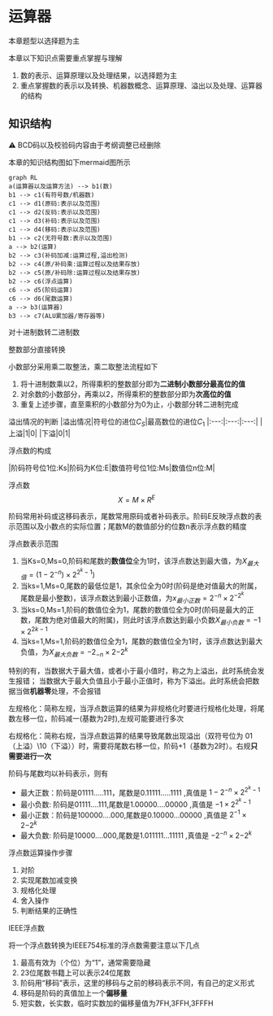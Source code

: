 # 运算器

本章题型以选择题为主

本章以下知识点需要重点掌握与理解
1. 数的表示、运算原理以及处理结果，以选择题为主
2. 重点掌握数的表示以及转换、机器数概念、运算原理、溢出以及处理、运算器的结构

## 知识结构
:warning: BCD码以及校验码内容由于考纲调整已经删除

本章的知识结构图如下mermaid图所示

```mermaid
graph RL
a(运算器以及运算方法) --> b1(数)
b1 --> c1(有符号数/机器数)
c1 --> d1(原码:表示以及范围)
c1 --> d2(反码:表示以及范围)
c1 --> d3(补码:表示以及范围)
c1 --> d4(移码:表示以及范围)
b1 --> c2(无符号数:表示以及范围)
a --> b2(运算)
b2 --> c3(补码加减:运算过程,溢出检测)
b2 --> c4(原/补码乘:运算过程以及结果存放)
b2 --> c5(原/补码除:运算过程以及结果存放)
b2 --> c6(浮点运算)
c6 --> d5(阶码运算)
c6 --> d6(尾数运算)
a --> b3(运算器)
b3 --> c7(ALU累加器/寄存器等)
```

对十进制数转二进制数

整数部分直接转换

小数部分采用乘二取整法，乘二取整法流程如下
1. 将十进制数乘以2，所得乘积的整数部分即为**二进制小数部分最高位的值**
2. 对余数的小数部分，再乘以2，所得乘积的整数部分即为**次高位的值**
3. 重复上述步骤，直至乘积的小数部分为0为止，小数部分转二进制完成

溢出情况的判断
|溢出情况|符号位的进位$C_S$|最高数位的进位$C_1$
|:---:|:---:|:---:|
|上溢|1|0|
|下溢|0|1|


浮点数的构成

|阶码符号位1位:Ks|阶码为K位:E|数值符号位1位:Ms|数值位n位:M|

浮点数 
$$
    X = M\times R^E
$$

阶码常用补码或这移码表示，尾数常用原码或者补码表示。阶码E反映浮点数的表示范围以及小数点的实际位置；尾数M的数值部分的位数n表示浮点数的精度

浮点数表示范围
1. 当Ks=0,Ms=0,阶码和尾数的**数值位**全为1时，该浮点数达到最大值，为$X_{最大值}=(1-2^{-n})\times 2^{2^k-1})$
2. 当ks=1,Ms=0,尾数的最低位是1，其余位全为0时(阶码是绝对值最大的附属，尾数是最小整数)，该浮点数达到最小正数值，为$x_{最小正数}=2^{-n}\times 2^{-2^k}$
3. 当ks=0,Ms=1,阶码的数值位全为1，尾数的数值位全为0时(阶码是最大的正数，尾数为绝对值最大的附属)，则此时该浮点数达到最小负数$X_{最小负数}=-1\times 2^2{^{k-1}}$
4. 当ks=1,Ms=1,阶码的数值位全为1，尾数的数值位全为1时，该浮点数达到最大负值，为$X_{最大负数}=-2_{-n}\times 2{-2}^k$

特别的有，当数据大于最大值，或者小于最小值时，称之为上溢出，此时系统会发生报错；
当数据大于最大负值且小于最小正值时，称为下溢出。此时系统会把数据当做**机器零**处理，不会报错


左规格化：简称左规，当浮点数运算的结果为非规格化时要进行规格化处理，将尾数左移一位，阶码减一(基数为2时),左规可能要进行多次

右规格化：简称右规，当浮点数运算的结果导致尾数出现溢出（双符号位为 01（上溢）\10（下溢））时，需要将尾数右移一位，阶码+1（基数为2时）。右规**只需要进行一次**


阶码与尾数均以补码表示，则有
- 最大正数：阶码是01111.....111，尾数是0.11111.....1111 ,真值是  $1-2^{-n}\times 2^{2^k-1}$
- 最小负数: 阶码是01111....111,尾数是1.00000....00000 ,真值是  $-1\times 2^{2^k-1}$
- 最小正数：阶码是100000....000,尾数是0.10000...00000 ,真值是  $2^{-1}\times 2{-2^k}$
- 最大负数: 阶码是10000....000,尾数是1.011111...11111 ,真值是  $-2^{-n}\times 2{-2^k}$

浮点数运算操作步骤
1. 对阶
2. 实现尾数加减变换
3. 规格化处理
4. 舍入操作
5. 判断结果的正确性


IEEE浮点数

将一个浮点数转换为IEEE754标准的浮点数需要注意以下几点
1. 最高有效为（个位）为“1”，通常需要隐藏
2. 23位尾数书籍上可以表示24位尾数
3. 阶码用“移码”表示，这里的移码与之前的移码表示不同，有自己的定义形式
4. 移码是阶码的真值加上一个**偏移量**
5. 短实数，长实数，临时实数加的偏移量值为7FH,3FFH,3FFFH













